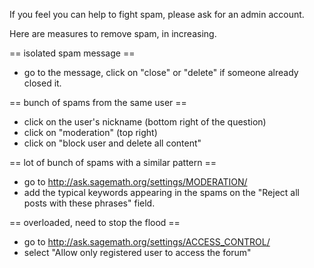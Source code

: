 If you feel you can help to fight spam, please ask for an admin account.

Here are measures to remove spam, in increasing.

== isolated spam message ==
 * go to the message, click on "close" or "delete" if someone already closed it.

== bunch of spams from the same user ==
 * click on the user's nickname (bottom right of the question)
 * click on "moderation" (top right)
 * click on "block user and delete all content"

== lot of bunch of spams with a similar pattern ==
 * go to http://ask.sagemath.org/settings/MODERATION/
 * add the typical keywords appearing in the spams on the "Reject all posts with these phrases" field.

== overloaded, need to stop the flood ==
 * go to http://ask.sagemath.org/settings/ACCESS_CONTROL/
 * select "Allow only registered user to access the forum"
